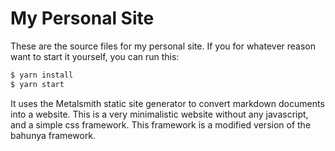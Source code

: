 # My Personal Site

These are the source files for my personal site. If you for whatever reason want to start it yourself, you can run this:

```sh
$ yarn install
$ yarn start
```

It uses the Metalsmith static site generator to convert markdown documents into a website. This is a very minimalistic website without any javascript, and a simple css framework. This framework is a modified version of the bahunya framework.
